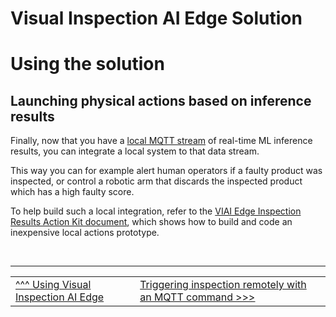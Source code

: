 # Visual Inspection AI Edge Solution

# Using the solution

## Launching physical actions based on inference results

Finally, now that you have a [local MQTT stream](./usingmqtt.md) of real-time ML inference results, you can integrate a local system to that data stream. 

This way you can for example alert human operators if a faulty product was inspected, or control a robotic arm that discards the inspected product which has a high faulty score. 

To help build such a local integration, refer to the [VIAI Edge Inspection Results Action Kit document](https://docs.google.com/document/d/1ghLtMAlwMs9tah9zrBAzlDZAe9gZIcgWyQ2duIG817Q/edit?usp=sharing&resourcekey=0-zbcOEo1zY5x_9h0yBTjc4A), which shows how to build and code an inexpensive local actions prototype.


</br>

___

<table width="100%">
<tr><td><a href="./useviai.md">^^^ Using Visual Inspection AI Edge</td><td><a href="./usingtriggeringinspection.md">Triggering inspection remotely with an MQTT command >>></td></tr>
</table>



 